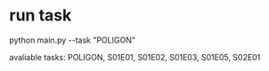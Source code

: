 # run task
python main.py --task "POLIGON"

avaliable tasks: POLIGON, S01E01, S01E02, S01E03, S01E05, S02E01


